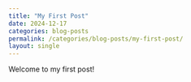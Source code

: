 ```yaml
---
title: "My First Post"
date: 2024-12-17
categories: blog-posts
permalink: /categories/blog-posts/my-first-post/
layout: single
---
```

Welcome to my first post!
